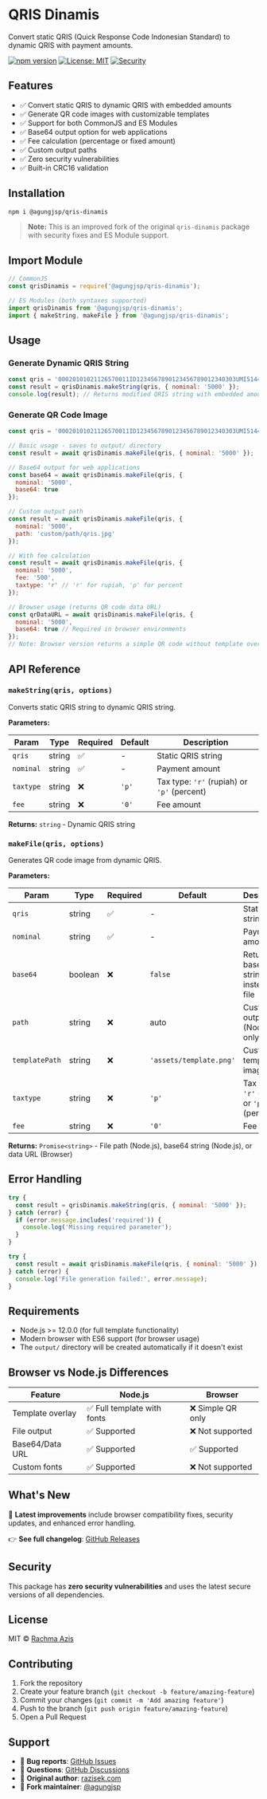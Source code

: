 
# QRIS Dinamis

Convert static QRIS (Quick Response Code Indonesian Standard) to dynamic QRIS with payment amounts.

[![npm version](https://img.shields.io/npm/v/@agungjsp/qris-dinamis.svg)](https://www.npmjs.com/package/@agungjsp/qris-dinamis)
[![License: MIT](https://img.shields.io/badge/License-MIT-yellow.svg)](https://opensource.org/licenses/MIT)
[![Security](https://img.shields.io/badge/Security-0%20vulnerabilities-brightgreen.svg)](#security)

## Features

- ✅ Convert static QRIS to dynamic QRIS with embedded amounts
- ✅ Generate QR code images with customizable templates
- ✅ Support for both CommonJS and ES Modules
- ✅ Base64 output option for web applications
- ✅ Fee calculation (percentage or fixed amount)
- ✅ Custom output paths
- ✅ Zero security vulnerabilities
- ✅ Built-in CRC16 validation

## Installation

```bash
npm i @agungjsp/qris-dinamis
```

> **Note:** This is an improved fork of the original `qris-dinamis` package with security fixes and ES Module support.

## Import Module

```javascript
// CommonJS
const qrisDinamis = require('@agungjsp/qris-dinamis');

// ES Modules (both syntaxes supported)
import qrisDinamis from '@agungjsp/qris-dinamis';
import { makeString, makeFile } from '@agungjsp/qris-dinamis';
```

## Usage

### Generate Dynamic QRIS String

```javascript
const qris = '00020101021126570011ID1234567890123456789012340303UMI51440014ID.CO.QRIS.WWW0215ID20232108123456780303UMI520454995802ID5914MERCHANT NAME6007Jakarta61051234662070703A016304ABCD';
const result = qrisDinamis.makeString(qris, { nominal: '5000' });
console.log(result); // Returns modified QRIS string with embedded amount
```

### Generate QR Code Image

```javascript
const qris = '00020101021126570011ID1234567890123456789012340303UMI51440014ID.CO.QRIS.WWW0215ID20232108123456780303UMI520454995802ID5914MERCHANT NAME6007Jakarta61051234662070703A016304ABCD';

// Basic usage - saves to output/ directory
const result = await qrisDinamis.makeFile(qris, { nominal: '5000' });

// Base64 output for web applications  
const base64 = await qrisDinamis.makeFile(qris, { 
  nominal: '5000', 
  base64: true 
});

// Custom output path
const result = await qrisDinamis.makeFile(qris, { 
  nominal: '5000', 
  path: 'custom/path/qris.jpg' 
});

// With fee calculation
const result = await qrisDinamis.makeFile(qris, { 
  nominal: '5000',
  fee: '500',
  taxtype: 'r' // 'r' for rupiah, 'p' for percent
});

// Browser usage (returns QR code data URL)
const qrDataURL = await qrisDinamis.makeFile(qris, { 
  nominal: '5000',
  base64: true // Required in browser environments
});
// Note: Browser version returns a simple QR code without template overlay
```

## API Reference

### `makeString(qris, options)`

Converts static QRIS string to dynamic QRIS string.

**Parameters:**

| Param     | Type   | Required | Default | Description |
|-----------|--------|----------|---------|-------------|
| `qris`    | string | ✅       | -       | Static QRIS string |
| `nominal` | string | ✅       | -       | Payment amount |
| `taxtype` | string | ❌       | `'p'`   | Tax type: `'r'` (rupiah) or `'p'` (percent) |
| `fee`     | string | ❌       | `'0'`   | Fee amount |

**Returns:** `string` - Dynamic QRIS string

### `makeFile(qris, options)`

Generates QR code image from dynamic QRIS.

**Parameters:**

| Param         | Type    | Required | Default | Description |
|---------------|---------|----------|---------|-------------|
| `qris`        | string  | ✅       | -       | Static QRIS string |
| `nominal`     | string  | ✅       | -       | Payment amount |
| `base64`      | boolean | ❌       | `false` | Return base64 string instead of file |
| `path`        | string  | ❌       | auto    | Custom output path (Node.js only) |
| `templatePath`| string  | ❌       | `'assets/template.png'` | Custom template image path |
| `taxtype`     | string  | ❌       | `'p'`   | Tax type: `'r'` (rupiah) or `'p'` (percent) |
| `fee`         | string  | ❌       | `'0'`   | Fee amount |

**Returns:** `Promise<string>` - File path (Node.js), base64 string (Node.js), or data URL (Browser)

## Error Handling

```javascript
try {
  const result = qrisDinamis.makeString(qris, { nominal: '5000' });
} catch (error) {
  if (error.message.includes('required')) {
    console.log('Missing required parameter');
  }
}

try {
  const result = await qrisDinamis.makeFile(qris, { nominal: '5000' });
} catch (error) {
  console.log('File generation failed:', error.message);
}
```

## Requirements

- Node.js >= 12.0.0 (for full template functionality)
- Modern browser with ES6 support (for browser usage)
- The `output/` directory will be created automatically if it doesn't exist

## Browser vs Node.js Differences

| Feature | Node.js | Browser |
|---------|---------|---------|
| Template overlay | ✅ Full template with fonts | ❌ Simple QR only |
| File output | ✅ Supported | ❌ Not supported |
| Base64/Data URL | ✅ Supported | ✅ Supported |
| Custom fonts | ✅ Supported | ❌ Not supported |

## What's New

🚀 **Latest improvements** include browser compatibility fixes, security updates, and enhanced error handling. 

👉 **See full changelog**: [GitHub Releases](https://github.com/agungjsp/Dynamic-QRIS/releases)

## Security

This package has **zero security vulnerabilities** and uses the latest secure versions of all dependencies.

## License

MIT © [Rachma Azis](https://razisek.com)

## Contributing

1. Fork the repository
2. Create your feature branch (`git checkout -b feature/amazing-feature`)
3. Commit your changes (`git commit -m 'Add amazing feature'`)
4. Push to the branch (`git push origin feature/amazing-feature`)
5. Open a Pull Request

## Support

- 🐛 **Bug reports**: [GitHub Issues](https://github.com/agungjsp/Dynamic-QRIS/issues)
- 💬 **Questions**: [GitHub Discussions](https://github.com/agungjsp/Dynamic-QRIS/discussions)
- 📧 **Original author**: [razisek.com](https://razisek.com)
- 🔧 **Fork maintainer**: [@agungjsp](https://github.com/agungjsp)